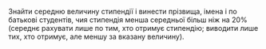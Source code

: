 Знайти середню величину стипендії і винести прізвища, імена і по батькові студентів,
чия стипендія менша середньої більш ніж на 20% (середнє рахувати лише по тим, хто
отримує стипендію; виводити лише тих, хто отримує, але меншу за вказану величину).
